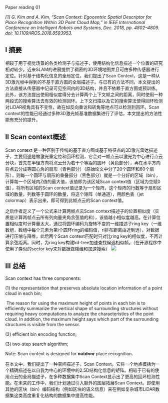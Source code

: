 Paper reading 01

*[1] G. Kim and A. Kim, “Scan Context: Egocentric Spatial Descriptor for Place Recognition Within 3D Point Cloud Map,” in IEEE International Conference on Intelligent Robots and Systems, Dec. 2018, pp. 4802–4809. doi: 10.1109/IROS.2018.8593953.*

## Ⅰ 摘要

相较于用于视觉场景的各类检测子与描述子，使用结构化信息描述一个位置的研究相对较少。近来SLAM的进展提供了稠密的3D环境地图并且可由多种传感器进行定位。针对基于结构化信息的全局定位，我们提出了Scan Context，这是一种从3D激光帧中得到的不基于直方图的全局描述子。与已有的方法不同，本文提出的方法直接从传感器中记录可见空间内的3D结构，并且不依赖于直方图或预训练。此外，该方法提出使用相似度得分去计算两个上下文帧之间的距离，同时使用一种两段式的搜索算法去有效的检测回环。上下文扫描以及它的搜索算法使得回环检测对LiDAR视角具有不变性，故在如反向重访和转角等地点可以检测到回环。Scan context的性能已经通过多种3D激光帧基准数据集进行了评估，本文提出的方法性能有充分的提升。

## Ⅱ Scan context概述

Scan context 是一种区别于传统的基于直方图或基于特征点的3D激光雷达描述子，主要用途是做激光重定位和回环检测，它会对一帧点云以激光为中心进行点云分块，首先在半径方向将点云分为若干个等距的圆环（黄色部分），再在水平方向将点云分成等圆心角的扇形（青色部分）（原始论文中分了20个圆环和60个扇形），则每一个圆环与扇形的重叠部分（黑色部分）就是一个分好的区域（bin），计算每一个区域内Z值的最大值，该值即为该区域Scan context值（区域为空赋0值），将所有区域的Scan context值记录为一个矩阵，这个矩阵的行数等于扇形区域的数量，列数等于圆环的数量，将这个矩阵（单通道），用颜色表（jet colormap）表示出来，即可得到此帧点云的Scan context值。

之后作者定义了一个公式来计算两帧点云Scan context描述子的位置相似度（实质是计算两帧点云所有列向量夹角余弦值的和），该值越小相似度越高。在计算位置相似度时计算量太大，通过将圆环编码为旋转不变的一维描述子ring key（一维数组，数组中每个元素为第i个圆环ring的编码值，ri排布距离由近到远），对数据进行压缩与降维，此后两个Scan context匹配时只对比ring key的相似度，不再计算余弦距离。同时，为ring key构建kd-tree加速查找候选相似帧。（在开源程序中使用了类似的sector key来对数据做降维和加速搜索）
[](./reenshot/jekyll-theme-h2o-realhome.jpg)
![](./sets/img/paper01.png)

## Ⅲ 总结

Scan context has three components: 

(1) the representation that preserves absolute location information of a point cloud in each bin;

​	The reason for using the maximum height of points in each bin is to efficiently summarize the vertical shape of surrounding structures without requiring heavy computations to analyze the characteristics of the point cloud. In addition, the maximum height says which part of the surrounding structures is visible from the sensor.

(2) efficient bin encoding function;

(3) two-step search algorithm;

Note: Scan context is  designed for **outdoor** place recognition.

在本文中，我们提出了一种空间描述子，Scan Context，它将一个地点概括为一个精确描述在以自我为中心的环境中的2.5D结构化信息的矩阵。相较于已有的使用点云的全局描述子，在多种数据集中Scan Context显示出了更高的回环检测性能。在未来的工作中，我们计划通过引入额外的图层拓展Scan Context。即使用其他的区块（bin）编码结构（例如区块的语义信息）来在例如复杂城市LiDAR数据集这类高度重复化结构的数据集中提高性能。
